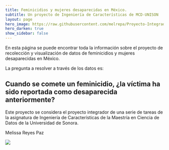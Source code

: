 ```yaml
---
title: Feminicidios y mujeres desaparecidas en México.
subtitle: Un proyecto de Ingeniería de Características de MCD-UNISON
layout: page
hero_image: https://raw.githubusercontent.com/melrepa/Proyecto-Integrador-Ing-Car/main/docs/imagenes/feminicidios-1068x712.png
hero_darken: true
show_sidebar: false
---
```



En esta página se puede encontrar toda la información sobre el proyecto de recolección y visualización de datos de feminicidios y mujeres desaparecidas en México.

La pregunta a resolver a través de los datos es: 

## Cuando se comete un feminicidio, ¿la víctima ha sido reportada como desaparecida anteriormente?

Este proyecto se considera el proyecto integrador de una serie de tareas de la asignatura de Ingeniería de Características de la Maestría en Ciencia de Datos de la Universidad de Sonora. 


Melissa Reyes Paz

![](https://mcd.unison.mx/wp-content/themes/awaken/img/logo_mcd.png)
